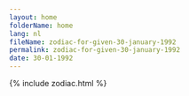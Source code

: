 ```yaml
---
layout: home
folderName: home
lang: nl
fileName: zodiac-for-given-30-january-1992
permalink: zodiac-for-given-30-january-1992
date: 30-01-1992
---
```

{% include zodiac.html %}
